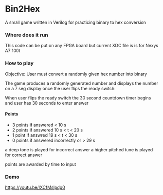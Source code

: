 # Bin2Hex
A small game written in Verilog for practicing binary to hex conversion
### Where does it run
This code can be put on any FPGA board but current XDC file is is for Nexys A7 100t

### How to play
Objective: User must convert a randomly given hex number into binary

The game produces a randomly generated number and displays the number on a 7 seg display once the user flips the ready switch
 
 When user flips the ready switch the 30 second countdown timer begins and user has 30 seconds to enter answer
 #### Points
 - 3 points if answered < 10 s 
 - 2 points if answered 10 s < t < 20 s 
 - 1 point if answred 19 s < t < 30 s
 - 0 points if answered incorrectly or > 29 s 
 
 a deep tone is played for incorrect answer
 a higher pitched tune is played for correct answer
 
 points are awarded by time to input

### Demo

https://youtu.be/IXCfMsIpdg0

